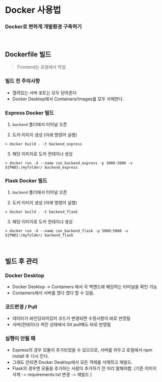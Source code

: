 # Docker 사용법

### Docker로 편하게 개발환경 구축하기

<br>

## Dockerfile 빌드

> Frontend는 로컬에서 작업

### 빌드 전 주의사항

- 열려있는 서버 포트는 모두 닫아준다
- Docker Desktop에서 Containers/Images를 모두 삭제한다.


### Express Docker 빌드

1. `backend` 폴더에서 터미널 오픈

2. 도커 이미지 생성 (아래 명령어 실행)

```
> docker build . -t backend_express
```

3. 해당 이미지로 도커 컨테이너 생성

```
> docker run -d --name con_backend_express -p 3000:3000 -v ${PWD}:/myfolder/ backend_express
```

### Flask Docker 빌드

1. `backend` 폴더에서 터미널 오픈

2. 도커 이미지 생성 (아래 명령어 실행)

```
> docker build . -t backend_flask
```

3. 해당 이미지로 도커 컨테이너 생성

```
> docker run -d --name con_backend_flask -p 5000:5000 -v ${PWD}:/myfolder/ backend_flask
```

<br>

## 빌드 후 관리

### Docker Desktop

- Docker Desktop -> Containers 에서 각 백엔드에 해당하는 터미널을 확인 가능
- Containers에서 서버를 껐다 켰다 할 수 있음. 

### 코드변경 / Pull

- 데이터가 바인딩되어있어 코드가 변경되면 수정사항이 바로 반영됨
- 서버(컨테이너) 켜진 상태에서 Git pull해도 바로 반영됨

### 실행이 안될 때

- Express의 경우 모듈이 추가되었을 수 있으므로, 서버를 꺼두고 로컬에서 npm install 후 다시 킨다.
- 그래도 안되면 Docker Desktop에서 모든 객체를 삭제하고 재빌드.
- Flask의 경우엔 모듈을 추가하는 사람이 추가하기 전 미리 말해야함. (기존 이미지 삭제 -> requirements.txt 변경 -> 재빌드 )

